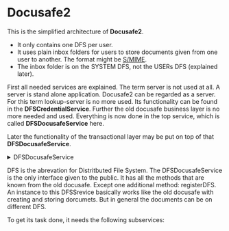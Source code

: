 # Docusafe2
This is the simplified architecture of **Docusafe2**. 

* It only contains one DFS per user.
* It uses plain inbox folders for users to store documents given from one user to another. The format might be [S/MIME](https://en.wikipedia.org/wiki/S/MIME).
* The inbox folder is on the SYSTEM DFS, not the USERs DFS (explained later).

First all needed services are explained. The term server is not used at all. A server is stand alone application. 
Docusafe2 can be regarded as a server. For this term lookup-server is no more used. 
Its functionality can be found in the **DFSCredentialService**. 
Further the old docusafe business layer is no more needed and used. 
Everything is now done in the top service, which is called **DFSDocusafeService** here.

Later the functionality of the transactional layer may be put on top of that **DFSDocusafeService**.

<details><summary>DFSDocusafeService</summary>
```
registerDFS (dfsCredentials: DFSCredentials,userIDAuth: UserIDAuth,): void
storeDocument (dsDocument: DSDocument,userIDAuth: UserIDAuth,): void
readDocument (userIDAuth: UserIDAuth,documentFQN: DocumentFQN,): DSDocument
deleteDocument (userIDAuth: UserIDAuth,documentFQN: DocumentFQN,): void
documentExists (userIDAuth: UserIDAuth,documentFQN: DocumentFQN,): boolean
deleteFolder (documentDirectoryFQN: DocumentDirectoryFQN,userIDAuth: UserIDAuth,): void
list (documentDirectoryFQN: DocumentDirectoryFQN,userIDAuth: UserIDAuth,recursiveFlag: ListRecursiveFlag,): List<DocumentFQN>
listInbox (userIDAuth: UserIDAuth,): List<DocumentFQN>
writeDocumentToInboxOfUser (document: DSDocument,receiverUserID: UserID,destDocumentFQN: DocumentFQN,): void
readDocumentFromInbox (source: DocumentFQN,userIDAuth: UserIDAuth,): DSDocument
deleteDocumentFromInbox (userIDAuth: UserIDAuth,documentFQN: DocumentFQN,): void
createUser (userIDAuth: UserIDAuth,): void
destroyUser (userIDAuth: UserIDAuth,): void
userExists (userID: UserID,): boolean
```
</details>

DFS is the abrevation for Distritbuted File System. The DFSDocusafeService is the only interface given to the public. 
It has all the methods that are known from the old docusafe. Except one additional method: registerDFS. 
An instance to this DFSSrevice basically works like the old docusafe with creating and storing dorcumets. 
But in general the documents can be on different DFS.

To get its task done, it needs the following subservices:
